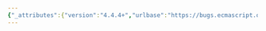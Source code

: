 ```yaml
---
{"_attributes":{"version":"4.4.4+","urlbase":"https://bugs.ecmascript.org/","maintainer":"dherman@mozilla.com"},"bug":{"bug_id":3945,"creation_ts":"2015-02-14 21:33:00 -0800","short_desc":"10.1.1 + 13.6.3.{8,9}: abstract operation section headers","delta_ts":"2015-02-19 19:11:01 -0800","product":"Draft for 6th Edition","component":"editorial issue","version":"Rev 33: February 12, 2015 Draft","rep_platform":"All","op_sys":"All","bug_status":"RESOLVED","resolution":"FIXED","priority":"Normal","bug_severity":"minor","everconfirmed":true,"reporter":{"uid":"jmdyck","name":"Michael Dyck"},"assigned_to":{"uid":"allen","name":"Allen Wirfs-Brock"},"long_desc":[{"commentid":12724,"comment_count":0,"who":{"uid":"jmdyck","name":"Michael Dyck"},"bug_when":"2015-02-14 21:33:02 -0800","thetext":"For consistency with the section headers of other abstract operations,\n    10.1.1    Static Semantics: UTF-16Encoding\n    13.6.3.8  Runtime Semantics: ForBodyEvaluation\n    13.6.3.9  Runtime Semantics: CreatePerIterationEnvironment\nshould append either a parameter list or \"Abstract Operation\"."},{"commentid":12731,"comment_count":1,"who":{"uid":"allen","name":"Allen Wirfs-Brock"},"bug_when":"2015-02-15 10:02:12 -0800","thetext":"fixed in rev34 editor's draft"},{"commentid":13090,"comment_count":2,"who":{"uid":"allen","name":"Allen Wirfs-Brock"},"bug_when":"2015-02-19 19:11:01 -0800","thetext":"fixed in rev34"}]}}
---
```

